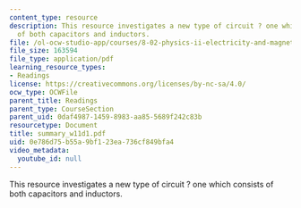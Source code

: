 ```yaml
---
content_type: resource
description: This resource investigates a new type of circuit ? one which consists
  of both capacitors and inductors.
file: /ol-ocw-studio-app/courses/8-02-physics-ii-electricity-and-magnetism-spring-2007/0e786d75b55a9bf123ea736cf849bfa4_summary_w11d1.pdf
file_size: 163594
file_type: application/pdf
learning_resource_types:
- Readings
license: https://creativecommons.org/licenses/by-nc-sa/4.0/
ocw_type: OCWFile
parent_title: Readings
parent_type: CourseSection
parent_uid: 0daf4987-1459-8983-aa85-5689f242c83b
resourcetype: Document
title: summary_w11d1.pdf
uid: 0e786d75-b55a-9bf1-23ea-736cf849bfa4
video_metadata:
  youtube_id: null
---
```

This resource investigates a new type of circuit ? one which consists of both capacitors and inductors.